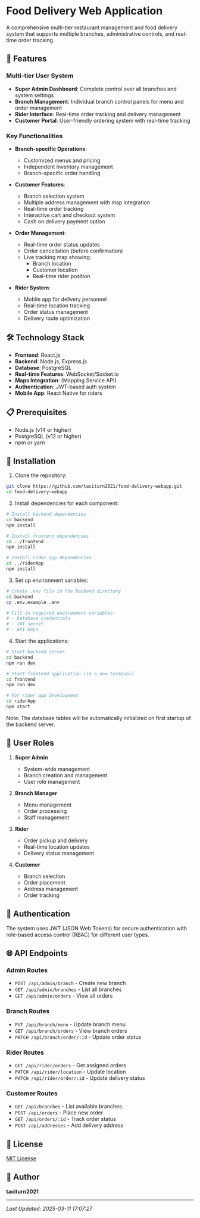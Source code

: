 # Food Delivery Web Application

A comprehensive multi-tier restaurant management and food delivery system that supports multiple branches, administrative controls, and real-time order tracking.

## 🚀 Features

### Multi-tier User System
- **Super Admin Dashboard**: Complete control over all branches and system settings
- **Branch Management**: Individual branch control panels for menu and order management
- **Rider Interface**: Real-time order tracking and delivery management
- **Customer Portal**: User-friendly ordering system with real-time tracking

### Key Functionalities
- **Branch-specific Operations**: 
  - Customized menus and pricing
  - Independent inventory management
  - Branch-specific order handling

- **Customer Features**:
  - Branch selection system
  - Multiple address management with map integration
  - Real-time order tracking
  - Interactive cart and checkout system
  - Cash on delivery payment option

- **Order Management**:
  - Real-time order status updates
  - Order cancellation (before confirmation)
  - Live tracking map showing:
    - Branch location
    - Customer location
    - Real-time rider position

- **Rider System**:
  - Mobile app for delivery personnel
  - Real-time location tracking
  - Order status management
  - Delivery route optimization

## 🛠️ Technology Stack

- **Frontend**: React.js
- **Backend**: Node.js, Express.js
- **Database**: PostgreSQL
- **Real-time Features**: WebSocket/Socket.io
- **Maps Integration**: (Mapping Service API)
- **Authentication**: JWT-based auth system
- **Mobile App**: React Native for riders

## 📋 Prerequisites

- Node.js (v14 or higher)
- PostgreSQL (v12 or higher)
- npm or yarn

## 🔧 Installation

1. Clone the repository:
```bash
git clone https://github.com/taciturn2021/food-delivery-webapp.git
cd food-delivery-webapp
```

2. Install dependencies for each component:
```bash
# Install backend dependencies
cd backend
npm install

# Install frontend dependencies
cd ../frontend
npm install

# Install rider app dependencies
cd ../riderApp
npm install
```

3. Set up environment variables:
```bash
# Create .env file in the backend directory
cd backend
cp .env.example .env

# Fill in required environment variables:
# - Database credentials
# - JWT secret
# - API keys
```

4. Start the applications:
```bash
# Start backend server
cd backend
npm run dev

# Start frontend application (in a new terminal)
cd frontend
npm run dev

# For rider app development
cd riderApp
npm start
```

Note: The database tables will be automatically initialized on first startup of the backend server.


## 👥 User Roles

1. **Super Admin**
   - System-wide management
   - Branch creation and management
   - User role management

2. **Branch Manager**
   - Menu management
   - Order processing
   - Staff management

3. **Rider**
   - Order pickup and delivery
   - Real-time location updates
   - Delivery status management

4. **Customer**
   - Branch selection
   - Order placement
   - Address management
   - Order tracking

## 🔐 Authentication

The system uses JWT (JSON Web Tokens) for secure authentication with role-based access control (RBAC) for different user types.

## 🌐 API Endpoints

### Admin Routes
- `POST /api/admin/branch` - Create new branch
- `GET /api/admin/branches` - List all branches
- `GET /api/admin/orders` - View all orders

### Branch Routes
- `PUT /api/branch/menu` - Update branch menu
- `GET /api/branch/orders` - View branch orders
- `PATCH /api/branch/order/:id` - Update order status

### Rider Routes
- `GET /api/rider/orders` - Get assigned orders
- `PATCH /api/rider/location` - Update location
- `PATCH /api/rider/order/:id` - Update delivery status

### Customer Routes
- `GET /api/branches` - List available branches
- `POST /api/orders` - Place new order
- `GET /api/orders/:id` - Track order status
- `POST /api/addresses` - Add delivery address

## 📝 License

[MIT License](LICENSE)

## 👤 Author

**taciturn2021**

---

*Last Updated: 2025-03-11 17:07:27*
